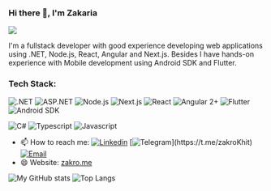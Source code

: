 ### Hi there 👋, I'm Zakaria
![](https://komarev.com/ghpvc/?username=ZakroKhitalishvili)
<!--
**ZakroKhitalishvili/ZakroKhitalishvili** is a ✨ _special_ ✨ repository because its `README.md` (this file) appears on your GitHub profile.

Here are some ideas to get you started:

- 🔭 I’m currently working on ...
- 🌱 I’m currently learning ...
- 👯 I’m looking to collaborate on ...
- 🤔 I’m looking for help with ...
- 💬 Ask me about ...
- 📫 How to reach me: ...
- 😄 Pronouns: ...
- ⚡ Fun fact: ...
-->

I'm a fullstack developer with good experience developing web applications using .NET, Node.js, React, Angular and Next.js. Besides I have hands-on experience with Mobile development using Android SDK and Flutter.

### Tech Stack:
![.NET](https://img.shields.io/badge/.NET-zk?style=for-the-badge&logo=dotnet&color=%23512BD4)
![ASP.NET](https://img.shields.io/badge/ASP.NET-zk?style=for-the-badge&logo=microsoft&color=512BD4)
![Node.js](https://img.shields.io/badge/Node.js-zk?style=for-the-badge&logo=node.js&color=white)
![Next.js](https://img.shields.io/badge/Next.js-zk?style=for-the-badge&logo=next.js&color=black)
![React](https://img.shields.io/badge/React-16.8.0%2B-zk?style=for-the-badge&logo=react&labelColor=white&color=white)
![Angular 2+](https://img.shields.io/badge/Angular-zk?style=for-the-badge&logo=angular&color=DD0031)
![Flutter](https://img.shields.io/badge/Flutter-zk?style=for-the-badge&logo=flutter&color=%23042B59)
![Android SDK](https://img.shields.io/badge/Android_SDK-zk?style=for-the-badge&logo=android&color=white)

![C#](https://img.shields.io/badge/-C%23-zk?style=for-the-badge&logo=csharp&color=512BD4)
![Typescript](https://img.shields.io/badge/TS-zk?style=for-the-badge&logo=typescript&color=white)
![Javascript](https://img.shields.io/badge/JS-zk?style=for-the-badge&logo=javascript&color=white)



- 📫 How to reach me:
  [![Linkedin](https://img.shields.io/badge/Linkedin-zk?style=for-the-badge&logo=linkedin&color=%230077B5)](https://www.linkedin.com/in/zakaria-khitalishvili/)
  [![Telegram](https://img.shields.io/badge/Telegram-zk?style=for-the-badge&logo=telegram&color=rgba(34%2C%2034%2C%2034%2C%20.84))](https://t.me/zakroKhit)
  [![Email](https://img.shields.io/badge/Email-zk?style=for-the-badge&logo=gmail&color=white)](mailto:z.khitalishvili@gmail.com)
- 😄 Website: [zakro.me](http://zakro.me)
  
![My GitHub stats](https://github-readme-stats-rust-two.vercel.app/api?username=ZakroKhitalishvili&theme=github_dark&hide_border=true)
![Top Langs](https://github-readme-stats-rust-two.vercel.app/api/top-langs/?username=ZakroKhitalishvili&theme=github_dark&hide_border=true)
